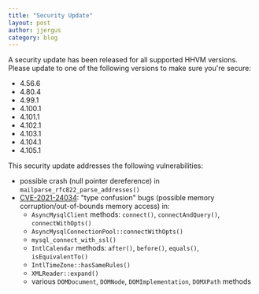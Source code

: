 ```yaml
---
title: "Security Update"
layout: post
author: jjergus
category: blog
---
```


A security update has been released for all supported HHVM versions. Please
update to one of the following versions to make sure you're secure:

- 4.56.6
- 4.80.4
- 4.99.1
- 4.100.1
- 4.101.1
- 4.102.1
- 4.103.1
- 4.104.1
- 4.105.1

This security update addresses the following vulnerabilities:

- possible crash (null pointer dereference) in `mailparse_rfc822_parse_addresses()`
- [CVE-2021-24034](https://cve.mitre.org/cgi-bin/cvename.cgi?name=CVE-2021-24034):
  "type confusion" bugs (possible memory corruption/out-of-bounds memory access) in:
  - `AsyncMysqlClient` methods: `connect()`, `connectAndQuery()`, `connectWithOpts()`
  - `AsyncMysqlConnectionPool::connectWithOpts()`
  - `mysql_connect_with_ssl()`
  - `IntlCalendar` methods: `after()`, `before()`, `equals()`, `isEquivalentTo()`
  - `IntlTimeZone::hasSameRules()`
  - `XMLReader::expand()`
  - various `DOMDocument`, `DOMNode`, `DOMImplementation`, `DOMXPath` methods
